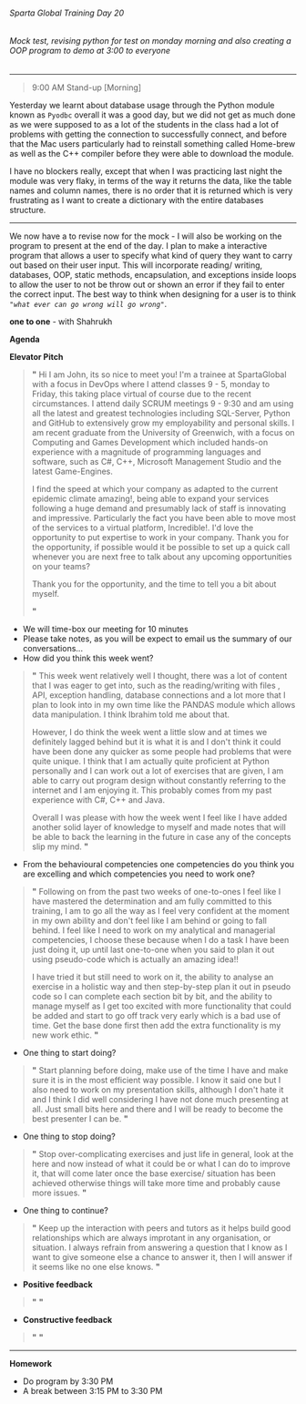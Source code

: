 ###### Sparta Global Training Day 20
###### Mock test, revising python for test on monday morning and also creating a OOP program to demo at 3:00 to everyone

___

> 9:00 AM Stand-up [Morning]

Yesterday we learnt about database usage through the Python module known as `Pyodbc` overall it was a good day,
but we did not get as much done as we were supposed to as a lot of the students in the class had a lot of
problems with getting the connection to successfully connect, and before that the Mac users particularly had to reinstall
something called Home-brew as well as the C++ compiler before they were able to download the module.

I have no blockers really, except that when I was practicing last night the module was very flaky,
in terms of the way it returns the data, like the table names and column names, there is no order that it is returned which
is very frustrating as I want to create a dictionary with the entire databases structure.

___

We now have a to revise now for the mock - I will also be working on the program to present at the end of the day.
I plan to make a interactive program that allows a user to specify what kind of query they want to carry out based on their user
input. This will incorporate reading/ writing, databases, OOP, static methods, encapsulation, and exceptions inside loops
to allow the user to not be throw out or shown an error if they fail to enter the correct input. The best way to think when designing
for a user is to think _`"what ever can go wrong will go wrong"`_.

**one to one** - with Shahrukh

**Agenda**

**Elevator Pitch**
>**"** 
> Hi I am John, its so nice to meet you! I'm a trainee at SpartaGlobal with a focus in DevOps where I attend classes 9 - 5, 
> monday to Friday, this taking place virtual of course due to the recent circumstances. I attend daily SCRUM meetings 9 - 9:30 and
>am using all the latest and greatest technologies including SQL-Server, Python and GitHub to extensively grow my employability and personal
>skills. I am recent graduate from the University of Greenwich, with a focus on Computing and Games Development which included hands-on
>experience with a magnitude of programming languages and software, such as C#, C++, Microsoft Management Studio and the latest Game-Engines. 
> 
>   I find the speed at which your company as adapted to the current epidemic climate amazing!, being able to expand your services following a huge demand
>and presumably lack of staff is innovating and impressive. Particularly the fact you have been able to move most of the services to a virtual platform, Incredible!.
> I'd love the opportunity to put expertise to work in your company. Thank you for the opportunity, if possible would it be possible to set up a quick call whenever you are next free
>to talk about any upcoming opportunities on your teams? 
>
>Thank you for the opportunity, and the time to tell you a bit about myself.
>>
> **"**


- We will time-box our meeting for 10 minutes
- Please take notes, as you will be expect to email us the summary of our conversations...
- How did you think this week went?
>**"** This week went relatively well I thought, there was a lot of content that I was eager to get into, such as the reading/writing with files
>, API, exception handling, database connections and a lot more that I plan to look into in my own time like the PANDAS module which allows
>data manipulation. I think Ibrahim told me about that. 
>
>However, I do think the week went a little slow and at times we definitely lagged behind but
>it is what it is and I don't think it could have been done any quicker as some people had problems that were quite unique. I think that I am actually quite
>proficient at Python personally and I can work out a lot of exercises that are given, I am able to carry out program design without constantly
>referring to the internet and I am enjoying it. This probably comes from my past experience with C#, C++ and Java.
>
>Overall I was please with how the week went I feel like I have added another solid layer of knowledge to myself and made
>notes that will be able to back the learning in the future in case any of the concepts slip my mind.
>**"**
- From the behavioural competencies one competencies do you think you are excelling and which competencies you need to work one?
>**"**   Following on from the past two weeks of one-to-ones I feel like I have mastered the determination and am fully
>committed to this training, I am to go all the way as I feel very confident at the moment in my own ability and don't feel like
>I am behind or going to fall behind. I feel like I need to work on my analytical and managerial competencies, I choose these because
>when I do a task I have been just doing it, up until last one-to-one when you said to plan it out using pseudo-code which is actually
>an amazing idea!! 
>
>I have tried it but still need to work on it, the ability to analyse an exercise in a holistic way and then step-by-step plan it
>out in pseudo code so I can complete each section bit by bit, and the ability to manage myself as I get too excited with more
>functionality that could be added and start to go off track very early which is a bad use of time. Get the base done first then add the extra
>functionality is my new work ethic.
>**"**
- One thing to start doing? 
>**"**  Start planning before doing, make use of the time I have and make sure it is in the most efficient way possible. I know it said one
>but I also need to work on my presentation skills, although I don't hate it and I think I did well considering I have not done
>much presenting at all. Just small bits here and there and I will be ready to become the best presenter I can be.
>**"**
- One thing to stop doing? 
>**"**  Stop over-complicating exercises and just life in general, look at the here and now instead of what it could be or what I can do to improve it,
>that will come later once the base exercise/ situation has been achieved otherwise things will take more time and probably
>cause more issues. 
>**"**
- One thing to continue?
> **"** Keep up the interaction with peers and tutors as it helps build good relationships which are always improtant in any organisation, or
>situation. I always refrain from answering a question that I know as I want to give someone else a chance to answer it, then I will answer if it
>seems like no one else knows.
> **"**

* **Positive feedback** <br>
>**"**
>**"**

* **Constructive feedback** <br>
>**"**
>**"**


___
**Homework**

* Do program by 3:30 PM
* A break between 3:15 PM to 3:30 PM